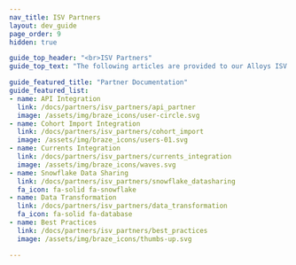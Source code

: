 ```yaml
---
nav_title: ISV Partners
layout: dev_guide
page_order: 9
hidden: true

guide_top_header: "<br>ISV Partners"
guide_top_text: "The following articles are provided to our Alloys ISV partners to reference when developing a market integration with the Braze platform. Visit your corresponding partner integration document to get started!"

guide_featured_title: "Partner Documentation"
guide_featured_list:
- name: API Integration
  link: /docs/partners/isv_partners/api_partner
  image: /assets/img/braze_icons/user-circle.svg
- name: Cohort Import Integration
  link: /docs/partners/isv_partners/cohort_import
  image: /assets/img/braze_icons/users-01.svg
- name: Currents Integration
  link: /docs/partners/isv_partners/currents_integration
  image: /assets/img/braze_icons/waves.svg
- name: Snowflake Data Sharing
  link: /docs/partners/isv_partners/snowflake_datasharing
  fa_icon: fa-solid fa-snowflake
- name: Data Transformation
  link: /docs/partners/isv_partners/data_transformation
  fa_icon: fa-solid fa-database
- name: Best Practices
  link: /docs/partners/isv_partners/best_practices
  image: /assets/img/braze_icons/thumbs-up.svg

---
```

<br><br>
